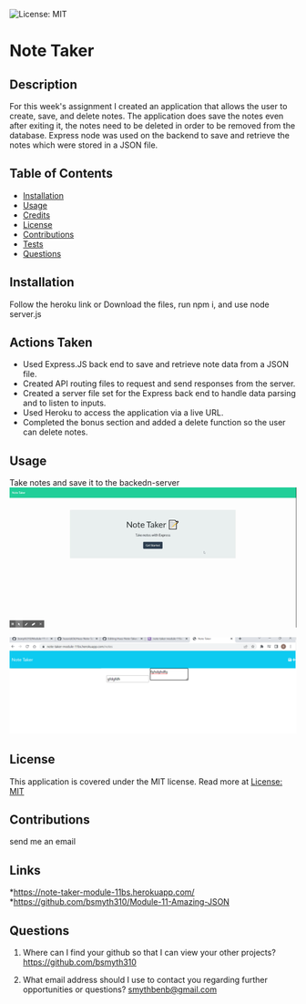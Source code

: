 ![License: MIT](https://img.shields.io/badge/License-MIT-yellow.svg)
  
  # Note Taker

  ## Description

  For this week's assignment I created an application that allows the user to create, save, and delete notes. The application does save the notes even after exiting it, the notes need to be deleted in order to be removed from the database. Express node was used on the backend to save and retrieve the notes which were stored in a JSON file.

  ## Table of Contents

  - [Installation](#installation)
  - [Usage](#usage)
  - [Credits](#credits)
  - [License](#license)
  - [Contributions](#contributions)
  - [Tests](#tests)
  - [Questions](#questions)

  ## Installation

  Follow the heroku link or Download the files, run npm i, and use node server.js

  ## Actions Taken
  * Used Express.JS back end to save and retrieve note data from a JSON file.
  * Created API routing files to request and send responses from the server. 
  * Created a server file set for the Express back end to handle data parsing and to listen to inputs. 
  * Used Heroku to access the application via a live URL. 
  * Completed the bonus section and added a delete function so the user can delete notes. 

  ## Usage

  Take notes and save it to the backedn-server
  ![](./public/assets/img/Note_Taker.gif)

  ![](./Sample.png)

  ## License

  This application is covered under the MIT license. Read more at [License: MIT](https://opensource.org/licenses/MIT)

  ## Contributions

  send me an email

  ## Links
  *https://note-taker-module-11bs.herokuapp.com/
  *https://github.com/bsmyth310/Module-11-Amazing-JSON

  

  ## Questions

  1. Where can I find your github so that I can view your other projects? https://github.com/bsmyth310

  2. What email address should I use to contact you regarding further opportunities or questions? smythbenb@gmail.com
